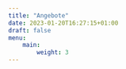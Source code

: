 ```yaml
---
title: "Angebote"
date: 2023-01-20T16:27:15+01:00
draft: false
menu:
    main:
        weight: 3
---
```



